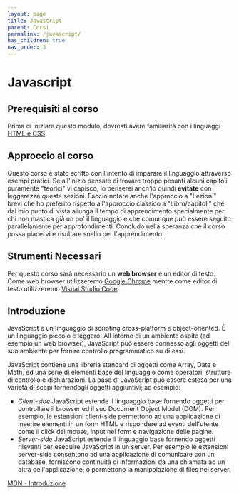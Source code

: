 ```yaml
---
layout: page
title: Javascript
parent: Corsi
permalink: /javascript/
has_children: true
nav_order: 3
---
```


# Javascript

## Prerequisiti al corso
Prima di iniziare questo modulo, dovresti avere familiarità con i linguaggi [HTML e CSS](). 

## Approccio al corso
Questo corso è stato scritto con l'intento di imparare il linguaggio attraverso esempi pratici. Se all'inizio pensate di trovare troppo pesanti alcuni capitoli puramente "teorici" vi capisco, lo penserei anch'io quindi **evitate** con leggerezza queste sezioni.
Faccio notare anche l'approccio a "Lezioni" brevi che ho preferito rispetto all'approccio classico a "Libro/capitoli" che dal mio punto di vista allunga il tempo di apprendimento specialmente per chi non mastica già un po' il linguaggio e che comunque può essere seguito parallelamente per approfondimenti. 
Concludo nella speranza che il corso possa piacervi e risultare snello per l'apprendimento.

## Strumenti Necessari

Per questo corso sarà necessario un **web browser** e un editor di testo. Come web browser utilizzeremo [Google Chrome](https://www.google.com/chrome/) mentre come editor di testo utilizzeremo [Visual Studio Code](https://code.visualstudio.com/download). 

## Introduzione

JavaScript è un linguaggio di scripting cross-platform e object-oriented. È un linguaggio piccolo e leggero. All interno di un ambiente ospite (ad esempio un web browser), JavaScript può essere connesso agli oggetti del suo ambiente per fornire controllo programmatico su di essi.

JavaScript contiene una libreria standard di oggetti come Array, Date e Math, ed una serie di elementi base del linguaggio come operatori, strutture di controllo e dichiarazioni. La base di JavaScript può essere estesa per una varietà di scopi fornendogli oggetti aggiuntivi; ad esempio:

- *Client-side* JavaScript estende il linguaggio base fornendo oggetti per controllare il browser ed il suo Document Object Model (DOM). Per esempio, le estensioni client-side permettono ad una applicazione di inserire elementi in un form HTML e rispondere ad eventi dell'utente come il click del mouse, input nei form e navigazione delle pagine.
- *Server-side* JavaScript estende il linguaggio base fornendo oggetti rilevanti per eseguire JavaScript in un server. Per esempio le estensioni server-side consentono ad una applicazione di comunicare con un database, forniscono continuità di informazioni da una chiamata ad un altra dell'applicazione, o permettono la manipolazione di files nel server.

[MDN - Introduzione](https://developer.mozilla.org/it/docs/Web/JavaScript/Guida/Introduzione)







